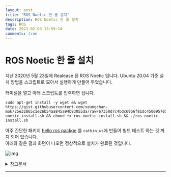 ```yaml
---
layout: post
title: "ROS Noetic 한 줄 설치"
description: ROS Noetic 한 줄 설치
tags: ROS
date: 2021-02-03 13:59:14
comments: true
---
```


# ROS Noetic 한 줄 설치

지난 2020년 5월 23일에 Realease 된 ROS Noetic 입니다. Ubuntu 20.04 기준 설치 방법을 스크립트로 모아서 실행하게 만들어 두었습니다.  

터미널을 열고 아래 스크립트를 입력하면 됩니다.

```
sudo apt-get install -y wget && wget https://gist.githubusercontent.com/seungchan-mok/25e32865c1e26b54aa845a94b83055da/raw/67350d7c4bdc69b6f81dc4500957053143b7bc34/ros-noetic-install.sh && chmod +x ros-noetic-install.sh && ./ros-noetic-install.sh
```

아주 간단한 패키지 [hello ros packge](https://github.com/msc9533/hello-ros-pkg) 를 `catkin_ws`에 만들어 빌드 테스트 하는 것 까지 되어 있습니다.  
아래와 같은 결과 화면이 나오면 정상적으로 설치가 완료된 것입니다.

![img](https://i.imgur.com/1mdhJhF.png)

<details>
<summary>참고문서</summary>
<div markdown="1">

- [http://wiki.ros.org/noetic/Installation/Ubuntu](http://wiki.ros.org/noetic/Installation/Ubuntu)
- [http://wiki.ros.org/ROS/Tutorials/InstallingandConfiguringROSEnvironment](http://wiki.ros.org/ROS/Tutorials/InstallingandConfiguringROSEnvironment)
- [hello ros packge](https://github.com/msc9533/hello-ros-pkg)

</div>
</details>

---

<script id="dsq-count-scr" src="//msc9533.disqus.com/count.js" async></script>

